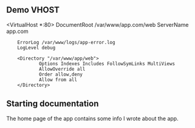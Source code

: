 ## Demo VHOST

<VirtualHost *:80>
        DocumentRoot /var/www/app.com/web
        ServerName app.com

        ErrorLog /var/www/logs/app-error.log
        LogLevel debug

        <Directory "/var/www/app/web">
                Options Indexes Includes FollowSymLinks MultiViews
                AllowOverride all
                Order allow,deny
                Allow from all
        </Directory>

</VirtualHost>

## Starting documentation

The home page of the app contains some info I wrote about the app.
